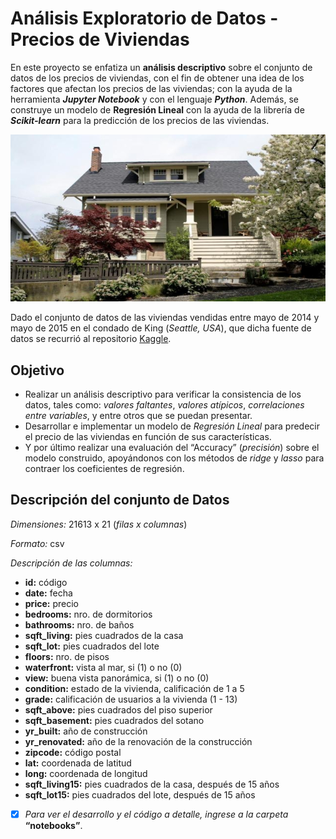 
# Análisis Exploratorio de Datos - Precios de Viviendas

En este proyecto se enfatiza un **análisis descriptivo** sobre el conjunto de datos de los precios de viviendas, con el fin de obtener una idea de los factores que afectan los precios de las viviendas; con la ayuda de la herramienta _**Jupyter Notebook**_ y con el lenguaje _**Python**_. Además, se construye un modelo de **Regresión Lineal** con la ayuda de la librería de _**Scikit-learn**_ para la predicción de los precios de las viviendas.

<p align="center">
  <img src="./images/vivienda.jpg" />
</p>

Dado el conjunto de datos de las viviendas vendidas entre mayo de 2014 y mayo de 2015 en el condado de King (_Seattle, USA_), que dicha fuente de datos se recurrió al repositorio [Kaggle](https://www.kaggle.com/harlfoxem/housesalesprediction).


## Objetivo

* Realizar un análisis descriptivo para verificar la consistencia de los datos, tales como: _valores faltantes_, _valores atípicos_, _correlaciones entre variables_, y entre otros que se puedan presentar.
* Desarrollar e implementar un modelo de _Regresión Lineal_ para predecir el precio de las viviendas en función de sus características.
* Y por último realizar una evaluación del “Accuracy” (_precisión_) sobre el modelo construido, apoyándonos con los métodos de _ridge_ y _lasso_ para contraer los coeficientes de regresión.


## Descripción del conjunto de Datos

_Dimensiones:_ 21613 x 21 (_filas x columnas_)

_Formato:_ csv

_Descripción de las columnas:_

* **id:** código
* **date:** fecha
* **price:** precio
* **bedrooms:** nro. de dormitorios
* **bathrooms:** nro. de baños
* **sqft_living:** pies cuadrados de la casa
* **sqft_lot:** pies cuadrados del lote
* **floors:** nro. de pisos
* **waterfront:** vista al mar, si (1) o no (0)
* **view:** buena vista panorámica, si (1) o no (0)
* **condition:** estado de la vivienda, calificación de 1 a 5
* **grade:** calificación de usuarios a la vivienda (1 - 13)
* **sqft_above:** pies cuadrados del piso superior
* **sqft_basement:** pies cuadrados del sotano
* **yr_built:** año de construcción
* **yr_renovated:** año de la renovación de la construcción
* **zipcode:** código postal
* **lat:** coordenada de latitud
* **long:** coordenada de longitud
* **sqft_living15:** pies cuadrados de la casa, después de 15 años
* **sqft_lot15:** pies cuadrados del lote, después de 15 años


- [x] _Para ver el desarrollo y el código a detalle, ingrese a la carpeta_ **“notebooks”**.




